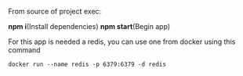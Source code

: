 From source of project exec:

**npm i**(Install dependencies)
**npm start**(Begin app)

For this app is needed a redis, you can use one from docker using this command

`docker run --name redis -p 6379:6379 -d redis`